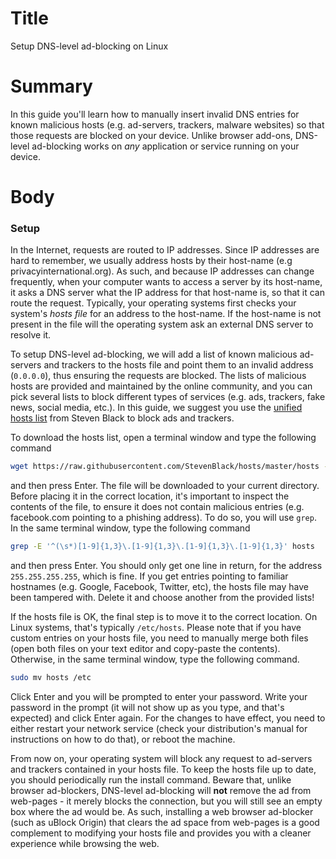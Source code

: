 # Title #
Setup DNS-level ad-blocking on Linux

# Summary #
In this guide you'll learn how to manually insert invalid DNS entries for known malicious hosts (e.g. ad-servers,
trackers, malware websites) so that those requests are blocked on your device. Unlike browser add-ons, DNS-level
ad-blocking works on *any* application or service running on your device.

# Body #

### Setup ###
In the Internet, requests are routed to IP addresses. Since IP addresses are hard to remember, we usually address hosts
by their host-name (e.g privacyinternational.org). As such, and because IP addresses can change frequently, when your
computer wants to access a server by its host-name, it asks a DNS server what the IP address for that host-name is, so
that it can route the request. Typically, your operating systems first checks your system's *hosts file* for an address
to the host-name. If the host-name is not present in the file will the operating system ask an external DNS server to
resolve it.

To setup DNS-level ad-blocking, we will add a list of known malicious ad-servers and trackers to the hosts file and
point them to an invalid address (`0.0.0.0`), thus ensuring the requests are blocked. The lists of malicious hosts are
provided and maintained by the online community, and you can pick several lists to block different types of services
(e.g. ads, trackers, fake news, social media, etc.). In this guide, we suggest you use the [unified hosts
list](https://raw.githubusercontent.com/StevenBlack/hosts/master/hosts) from Steven Black to block ads and trackers.

To download the hosts list, open a terminal window and type the following command

```bash
wget https://raw.githubusercontent.com/StevenBlack/hosts/master/hosts -O hosts
```

and then press Enter. The file will be downloaded to your current directory. Before placing it in the correct location,
it's important to inspect the contents of the file, to ensure it does not contain malicious entries (e.g. facebook.com
pointing to a phishing address). To do so, you will use `grep`. In the same terminal window, type the following command

```bash
grep -E '^(\s*)[1-9]{1,3}\.[1-9]{1,3}\.[1-9]{1,3}\.[1-9]{1,3}' hosts
```

and then press Enter. You should only get one line in return, for the address `255.255.255.255`, which is fine. If you
get entries pointing to familiar hostnames (e.g. Google, Facebook, Twitter, etc), the hosts file may have been tampered
with. Delete it and choose another from the provided lists!

If the hosts file is OK, the final step is to move it to the correct location. On Linux systems, that's typically
`/etc/hosts`. Please note that if you have custom entries on your hosts file, you need to manually merge both files
(open both files on your text editor and copy-paste the contents). Otherwise, in the same terminal window, type the
following command.

```bash
sudo mv hosts /etc
```

Click Enter and you will be prompted to enter your password. Write your password in the prompt (it will not show up as
you type, and that's expected) and click Enter again. For the changes to have effect, you need to either restart your network
service (check your distribution's manual for instructions on how to do that), or reboot the machine.

From now on, your operating system will block any request to ad-servers and trackers contained in your hosts file. To
keep the hosts file up to date, you should periodically run the install command. Beware that, unlike browser
ad-blockers, DNS-level ad-blocking will **not** remove the ad from web-pages - it merely blocks the connection, but you
will still see an empty box where the ad would be. As such, installing a web browser ad-blocker (such as uBlock Origin)
that clears the ad space from web-pages is a good complement to modifying your hosts file and provides you with a
cleaner experience while browsing the web.
